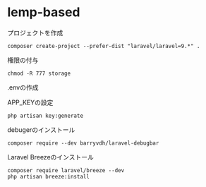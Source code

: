 # lemp-based
プロジェクトを作成  
```
composer create-project --prefer-dist "laravel/laravel=9.*" .  
```

権限の付与  
```
chmod -R 777 storage
```

.envの作成  

APP_KEYの設定
```
php artisan key:generate
```

debugerのインストール  
```
composer require --dev barryvdh/laravel-debugbar
```

Laravel Breezeのインストール  
```
composer require laravel/breeze --dev
php artisan breeze:install
```